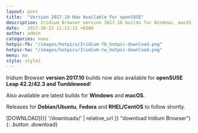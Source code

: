 ```yaml
---
layout: post
title:  "Version 2017.10 Now Available For openSUSE"
description: Iridium Browser version 2017.10 builds for Windows, macOS, openSUSE Leap 42.2, 42.3 and Tumbleweed now available! Releases for Debian/Ubuntu and Fedora to follow.
date:   2017-10-23 11:11:11 +0200
author:	admin
categories: news
hotpic-fb: "/images/hotpics/Iridium-fb_hotpic-download.png"
hotpic-tw: "/images/hotpics/Iridium-tw_hotpic-download.png"
menu: no
style: style1
---
```


Iridium Browser **version 2017.10** builds now also available for  **openSUSE Leap 42.2/42.3 and Tumbleweed**!     
<!--break-->
Also available are latest builds for **Windows** and **macOS**.     

Releases for **Debian/Ubuntu**, **Fedora** and **RHEL/CentOS** to follow shortly.    
          
[DOWNLOAD]({{ '/downloads/' | relative_url }} "download Iridium Browser"){: .button .download}     
